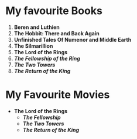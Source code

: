 # My favourite Books
1. **Beren and Luthien**
2. **The Hobbit: There and Back Again**
3. __Unfinished Tales Of Numenor and Middle Earth__
4. **The Silmarillion**
5. **The Lord of the Rings**
  1. _**The Fellowship of the Ring**_
  2. _**The Two Towers**_
  3. _**The Return of the King**_

# My Favourite Movies
* __The Lord of the Rings__
  * _**The Fellowship**_
  * _**The Two Towers**_
  * _**The Return of the King**_
